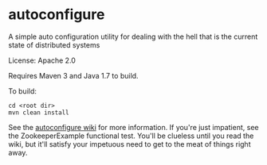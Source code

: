 autoconfigure
=============

A simple auto configuration utility for dealing with the hell that is the current state of distributed systems

License: Apache 2.0

Requires Maven 3 and Java 1.7 to build.

To build:

    cd <root dir>
    mvn clean install

See the [autoconfigure wiki](https://github.com/Hellblazer/autoconfigure/wiki) for more information.
If you're just impatient, see the ZookeeperExample functional test.  You'll be clueless until you
read the wiki, but it'll satisfy your impetuous need to get to the meat of things right away.
